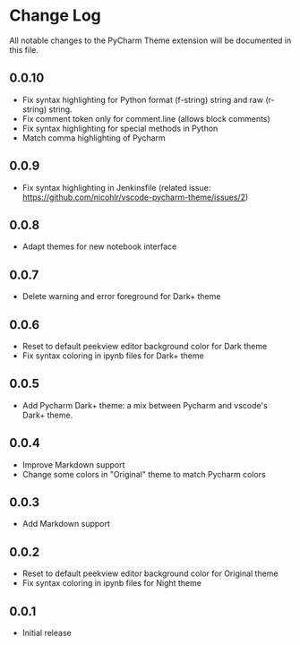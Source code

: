 # Change Log

All notable changes to the PyCharm Theme extension will be documented in this file.

## 0.0.10

- Fix syntax highlighting for Python format (f-string) string and raw (r-string) string.
- Fix comment token only for comment.line (allows block comments)
- Fix syntax highlighting for special methods in Python
- Match comma highlighting of Pycharm

## 0.0.9

- Fix syntax highlighting in Jenkinsfile (related issue: https://github.com/nicohlr/vscode-pycharm-theme/issues/2)

## 0.0.8

- Adapt themes for new notebook interface

## 0.0.7

- Delete warning and error foreground for Dark+ theme

## 0.0.6

- Reset to default peekview editor background color for Dark theme
- Fix syntax coloring in ipynb files for Dark+ theme

## 0.0.5

- Add Pycharm Dark+ theme: a mix between Pycharm and vscode's Dark+ theme. 

## 0.0.4

- Improve Markdown support
- Change some colors in "Original" theme to match Pycharm colors

## 0.0.3

- Add Markdown support

## 0.0.2

- Reset to default peekview editor background color for Original theme
- Fix syntax coloring in ipynb files for Night theme

## 0.0.1

- Initial release
